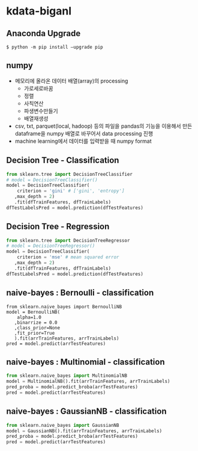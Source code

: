 # kdata-biganl

## Anaconda Upgrade
```
$ python -m pip install –upgrade pip
```



## numpy
- 메모리에 올라온 데이터 배열(array)의 processing
    - 가로세로바꿈
    - 정렬
    - 사칙연산
    - 파생변수만들기
    - 배열재생성
- csv, txt, parquet(local, hadoop) 등의 파일을 pandas의 기능을 이용해서 만든 dataframe을 numpy 배열로 바꾸어서 data processing 진행
- machine learning에서 데이터를 입력받을 때 numpy format


## Decision Tree - Classification

```python
from sklearn.tree import DecisionTreeClassifier
# model = DecisionTreeClassifier()
model = DecisionTreeClassifier(
    criterion = 'gini' # ['gini', 'entropy']
   ,max_depth = 2)
   .fit(dfTrainFeatures, dfTrainLabels)
dfTestLabelsPred = model.prediction(dfTestFeatures)
```
## Decision Tree - Regression

```python
from sklearn.tree import DecisionTreeRegressor
# model = DecisionTreeRegressor()
model = DecisionTreeClassifier(
    criterion = 'mse' # mean squared error
   ,max_depth = 2)
   .fit(dfTrainFeatures, dfTrainLabels)
dfTestLabelsPred = model.prediction(dfTestFeatures)
```

## naive-bayes : Bernoulli - classification
```
from sklearn.naive_bayes import BernoulliNB
model = BernoulliNB(
    alpha=1.0
   ,binarrize = 0.0
   ,class_prior=None
   ,fit_prior=True
   ).fit(arrTrainFeatures, arrTrainLabels)
pred = model.predict(arrTestFeatures)
```
## naive-bayes : Multinomial - classification
```python
from sklearn.naive_bayes import MultinomialNB
model = MultinomialNB().fit(arrTrainFeatures, arrTrainLabels)
pred_proba = model.predict_broba(arrTestFeatures)
pred = model.predict(arrTestFeatures)
```



## naive-bayes : GaussianNB - classification
```python
from sklearn.naive_bayes import GaussianNB
model = GaussianNB().fit(arrTrainFeatures, arrTrainLabels)
pred_proba = model.predict_broba(arrTestFeatures)
pred = model.predict(arrTestFeatures)
```
